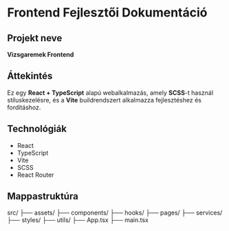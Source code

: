 # Frontend Fejlesztői Dokumentáció

## Projekt neve
**Vizsgaremek Frontend**

## Áttekintés
Ez egy **React + TypeScript** alapú webalkalmazás, amely **SCSS**-t használ stíluskezelésre, és a **Vite** buildrendszert alkalmazza fejlesztéshez és fordításhoz.

## Technológiák
- React
- TypeScript
- Vite
- SCSS
- React Router

## Mappastruktúra
src/ 
├── assets/ 
├── components/ 
├── hooks/ 
├── pages/ 
├── services/ 
├── styles/ 
├── utils/ 
├── App.tsx 
├── main.tsx